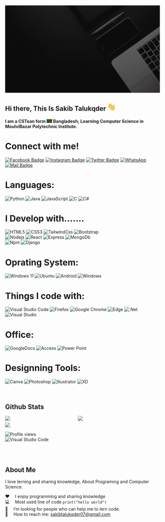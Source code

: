 ![Github Banner](assets/github-banner.gif)

## Hi there, This Is Sakib Talukqder <img src="assets/hello.gif" width="28px" alt="hi">

#### I am a CSTean form <img src="assets/bangladesh.png" width="18"/> Bangladesh; Learning Computer Science in MoulviBazar Polytechnic Institute.

# Connect with me!

[![Facebook Badge](https://img.shields.io/badge/Facebook-1877F2?style=for-the-badge&logo=facebook&logoColor=white)](https://www.facebook.com/sakibtalukqder)
[![Instagram Badge](https://img.shields.io/badge/Instagram-E4405F?style=for-the-badge&logo=instagram&logoColor=white)](https://www.instagram.com/sakibtalukqder)
[![Twitter Badge](https://img.shields.io/badge/Twitter-1DA1F2?style=for-the-badge&logo=twitter&logoColor=white)](https://twitter.com/sakibtalukqder)
[![WhatsApp](https://img.shields.io/badge/WhatsApp-25D366?style=for-the-badge&logo=whatsapp&logoColor=white)](https://wa.me/<+8801799232910>)
[![Mail Badge](https://img.shields.io/badge/Gmail-D14836?style=for-the-badge&logo=gmail&logoColor=white)](mailto:sakibtalukqder07@gmail.com)


<h1 align="left">Languages:</h1>

![Python](https://img.shields.io/badge/python-3670A0?style=for-the-badge&logo=python&logoColor=ffdd54)
![Java](https://img.shields.io/badge/java-%23ED8B00.svg?style=for-the-badge&logo=openjdk&logoColor=white)
![JavaScript](https://img.shields.io/badge/javascript-%23323330.svg?style=for-the-badge&logo=javascript&logoColor=%23F7DF1E)
![C](https://img.shields.io/badge/c-%2300599C.svg?style=for-the-badge&logo=c&logoColor=white)
![C#](https://img.shields.io/badge/c%23-%23239120.svg?style=for-the-badge&logo=c-sharp&logoColor=white)


# I Develop with.......

![HTML5](https://img.shields.io/badge/html5-%23E34F26.svg?style=for-the-badge&logo=html5&logoColor=white)
![CSS3](https://img.shields.io/badge/css3-%231572B6.svg?style=for-the-badge&logo=css3&logoColor=white)
![TailwindCss](https://img.shields.io/badge/Tailwind_CSS-38B2AC?style=for-the-badge&logo=tailwind-css&logoColor=white)
![Bootstrap](https://img.shields.io/badge/bootstrap-%23563D7C.svg?style=for-the-badge&logo=bootstrap&logoColor=white)
<br />
![Nodejs](https://img.shields.io/badge/Node.js-339933?style=for-the-badge&logo=nodedotjs&logoColor=white)
![React](https://img.shields.io/badge/react-%2320232a.svg?style=for-the-badge&logo=react&logoColor=%2361DAFB)
![Express](https://img.shields.io/badge/Express.js-000000?style=for-the-badge&logo=express&logoColor=white)
![MongoDb](https://img.shields.io/badge/MongoDB-4EA94B?style=for-the-badge&logo=mongodb&logoColor=white)
<br />
![Npm](https://img.shields.io/badge/npm-CB3837?style=for-the-badge&logo=npm&logoColor=white)
![Django](https://img.shields.io/badge/django-%23092E20.svg?style=for-the-badge&logo=django&logoColor=white)


# Oprating System:

![Windows 11](https://img.shields.io/badge/Windows%2011-%230079d5.svg?style=for-the-badge&logo=Windows%2011&logoColor=white)
![Ubuntu](https://img.shields.io/badge/Ubuntu-E95420?style=for-the-badge&logo=ubuntu&logoColor=white)
![Android](https://img.shields.io/badge/Android-3DDC84?style=for-the-badge&logo=android&logoColor=white)
![Windows](https://img.shields.io/badge/Windows-0078D6?style=for-the-badge&logo=windows&logoColor=white)


# Things I code with:
![Visual Studio Code](https://img.shields.io/badge/Visual%20Studio%20Code-0078d7.svg?style=for-the-badge&logo=visual-studio-code&logoColor=white)
![Firefox](https://img.shields.io/badge/Firefox-FF7139?style=for-the-badge&logo=Firefox-Browser&logoColor=white)
![Google Chrome](https://img.shields.io/badge/Google%20Chrome-4285F4?style=for-the-badge&logo=GoogleChrome&logoColor=white)
![Edge](https://img.shields.io/badge/Edge-0078D7?style=for-the-badge&logo=Microsoft-edge&logoColor=white)
![.Net](https://img.shields.io/badge/.NET-512BD4?style=for-the-badge&logo=dotnet&logoColor=white)
![Visual Studio](https://img.shields.io/badge/Visual%20Studio-5C2D91.svg?style=for-the-badge&logo=visual-studio&logoColor=white)


# Office:
![GoogleDocs](https://img.shields.io/badge/Google%20Sheets-34A853?style=for-the-badge&logo=google-sheets&logoColor=white)
![Access](https://img.shields.io/badge/Microsoft_Access-A4373A?style=for-the-badge&logo=microsoft-access&logoColor=white)
![Power Point](https://img.shields.io/badge/Microsoft_PowerPoint-B7472A?style=for-the-badge&logo=microsoft-powerpoint&logoColor=white)


# Designning Tools:
![Canva](https://img.shields.io/badge/Canva-%2300C4CC.svg?&style=for-the-badge&logo=Canva&logoColor=white)
![Photoshop](https://img.shields.io/badge/Adobe%20Photoshop-31A8FF?style=for-the-badge&logo=Adobe%20Photoshop&logoColor=black)
![Illustrator](https://img.shields.io/badge/Adobe%20Illustrator-FF9A00?style=for-the-badge&logo=adobe%20illustrator&logoColor=white)
![XD](https://img.shields.io/badge/Adobe%20XD-470137?style=for-the-badge&logo=Adobe%20XD&logoColor=#FF61F6)



<br />

## Github Stats

<div>
<img align="" width="47%" src="https://github-readme-stats.vercel.app/api?username=sakibtalukqder&show_icons=true&theme=radical" />  
<img align="left" width="47%" src="https://github-readme-stats.vercel.app/api/top-langs/?username=sakibtalukqder" /> 
</div>


<img align="center" width="40%" src="https://sakibtalukqder.github.io/img/banner-image.png" alt="   ">


![Profile views](https://gpvc.arturio.dev/sakibtalukqder)   
![Visual Studio Code](https://img.shields.io/badge/Visual%20Studio%20Code-0078d7.svg?style=for-the-badge&logo=visual-studio-code&logoColor=white)

  
<br />
<br />
  
## About Me

I love lerning and sharing knowledge, About Programing and Computer Science.

:hearts: &emsp;I enjoy programming and sharing knowledge <br/>
:computer: &emsp;Most used line of code `print("hello world")` <br/>
🤔 &emsp;I’m looking for people who can help me to lern code.<br/>
:e-mail: &emsp;How to reach me: sakibtalukqder07@gmail.com <br/>


